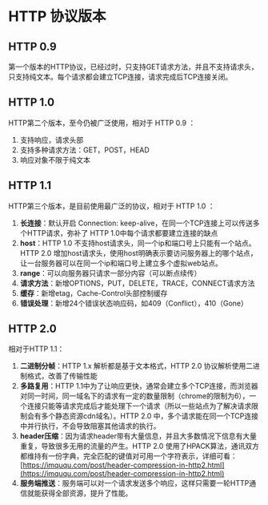 # HTTP 协议版本

## HTTP 0.9

第一个版本的HTTP协议，已经过时，只支持GET请求方法，并且不支持请求头，只支持纯文本。每个请求都会建立TCP连接，请求完成后TCP连接关闭。

## HTTP 1.0

HTTP第二个版本，至今仍被广泛使用，相对于 HTTP 0.9 ：

1. 支持响应，请求头部
2. 支持多种请求方法：GET，POST，HEAD
3. 响应对象不限于纯文本

## HTTP 1.1

HTTP第三个版本，是目前使用最广泛的协议，相对于 HTTP 1.0 ：

1. **长连接**：默认开启 Connection: keep-alive，在同一个TCP连接上可以传送多个HTTP请求，弥补了 HTTP 1.0中每个请求都要建立连接的缺点
2. **host**：HTTP 1.0 不支持host请求头，同一个ip和端口号上只能有一个站点。HTTP 2.0 增加host请求头，使用host明确表示要访问服务器上的哪个站点，让一台服务器可以在同一个ip和端口号上建立多个虚拟web站点。
3. **range**：可以向服务器只请求一部分内容（可以断点续传）
4. **请求方法**：新增OPTIONS，PUT，DELETE，TRACE，CONNECT请求方法
5. **缓存**：新增etag，Cache-Control头部控制缓存
6. **错误处理**：新增24个错误状态响应码，如409（Conflict），410（Gone）

## HTTP 2.0

相对于HTTP 1.1：

1. **二进制分帧**：HTTP 1.x 解析都是基于文本格式，HTTP 2.0 协议解析使用二进制格式，改善了传输性能
2. **多路复用**：HTTP 1.1中为了让响应更快，通常会建立多个TCP连接，而浏览器对同一时间，同一域名下的请求有一定的数量限制（chrome的限制为6），一个连接只能等请求完成后才能处理下一个请求（所以一些站点为了解决请求限制会有多个静态资源cdn域名）。HTTP 2.0 中，多个请求能在同一个TCP连接中并行执行，不会导致阻塞其他请求的执行。
3. **header压缩**：因为请求header带有大量信息，并且大多数情况下信息有大量重复，导致很多无用的流量的产生。HTTP 2.0 使用了HPACK算法，通讯双方都维持有一份字典，完全匹配的键值对可用一个字符表示，详细可看：[https://imququ.com/post/header-compression-in-http2.html](https://imququ.com/post/header-compression-in-http2.html)
4. **服务端推送**：服务端可以对一个请求发送多个响应，这样只需要一轮HTTP通信就能获得全部资源，提升了性能。
